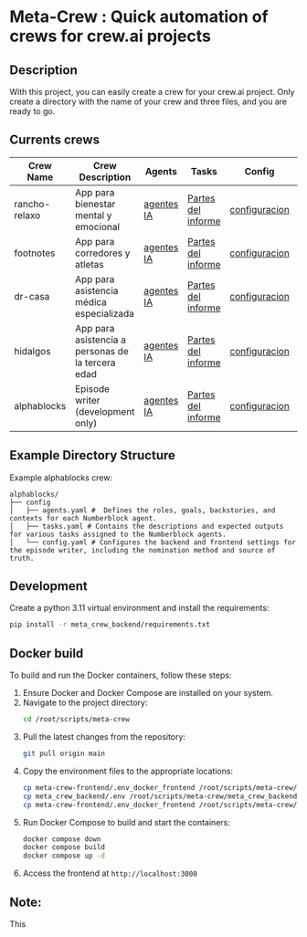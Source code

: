 # Meta-Crew : Quick automation of crews for crew.ai projects

## Description
With this project, you can easily create a crew for your crew.ai project. Only create a directory with the name of your crew and three files, and you are ready to go.

## Currents crews

| Crew Name      | Crew Description                          | Agents                                                                 | Tasks                                                                 | Config                                                                 | Caption                       |
|----------------|-------------------------------------------|-----------------------------------------------------------------------|-----------------------------------------------------------------------|-----------------------------------------------------------------------|-------------------------------|
| rancho-relaxo  | App para bienestar mental y emocional     | [agentes IA](etc/configs/rancho-relaxo/config/agents.yaml)           | [Partes del informe](etc/configs/rancho-relaxo/config/tasks.yaml)             | [configuracion](etc/configs/rancho-relaxo/config/config.yaml)           | Mental wellness app          |
| footnotes      | App para corredores y atletas             | [agentes IA](etc/configs/footnotes/config/agents.yaml)               | [Partes del informe](etc/configs/footnotes/config/tasks.yaml)                 | [configuracion](etc/configs/footnotes/config/config.yaml)               | Running and athlete app      |
| dr-casa        | App para asistencia médica especializada  | [agentes IA](etc/configs/dr-casa/config/agents.yaml)                 | [Partes del informe](etc/configs/dr-casa/config/tasks.yaml)                   | [configuracion](etc/configs/dr-casa/config/config.yaml)                 | Specialized medical assistance app |
| hidalgos       | App para asistencia a personas de la tercera edad | [agentes IA](etc/configs/hidalgos/config/agents.yaml)           | [Partes del informe](etc/configs/hidalgos/config/tasks.yaml)                 | [configuracion](etc/configs/hidalgos/config/config.yaml)                | Elderly assistance app       |
| alphablocks    | Episode writer (development only)                           | [agentes IA](etc/configs/alphablocks/config/agents.yaml)             | [Partes del informe](etc/configs/alphablocks/config/tasks.yaml)               | [configuracion](etc/configs/alphablocks/config/config.yaml)             | Create scripts for episodes  |

## Example Directory Structure

Example alphablocks crew:
```
alphablocks/
├── config
│   ├── agents.yaml #  Defines the roles, goals, backstories, and contexts for each Numberblock agent.
│   ├── tasks.yaml # Contains the descriptions and expected outputs for various tasks assigned to the Numberblock agents.
│   └── config.yaml # Configures the backend and frontend settings for the episode writer, including the nomination method and source of truth.
```

## Development
Create a python 3.11 virtual environment and install the requirements:
```bash
pip install -r meta_crew_backend/requirements.txt
```

## Docker build
To build and run the Docker containers, follow these steps:

1. Ensure Docker and Docker Compose are installed on your system.
2. Navigate to the project directory:
   ```bash
   cd /root/scripts/meta-crew
   ```
3. Pull the latest changes from the repository:
   ```bash
   git pull origin main
   ```
4. Copy the environment files to the appropriate locations:
   ```bash
   cp meta-crew-frontend/.env_docker_frontend /root/scripts/meta-crew/meta-crew-frontend/.env
   cp meta_crew_backend/.env /root/scripts/meta-crew/meta_crew_backend/.env
   cp meta-crew-frontend/.env_docker_frontend /root/scripts/meta-crew/meta-crew-frontend/.env_docker_frontend
   ```
5. Run Docker Compose to build and start the containers:
   ```bash
   docker compose down
   docker compose build
   docker compose up -d
   ```
6. Access the frontend at `http://localhost:3000` 

## Note:
This